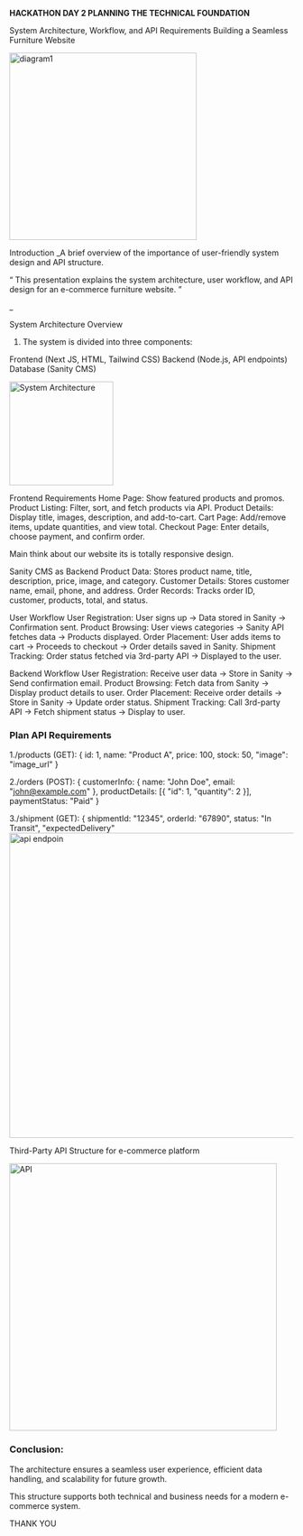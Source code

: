 **HACKATHON DAY 2
PLANNING THE TECHNICAL FOUNDATION**


System Architecture, Workflow, and API Requirements
Building a Seamless Furniture Website

<img width="332" alt="diagram1" src="https://github.com/user-attachments/assets/7248594c-13d5-42bd-8dc8-98468f752158" />


Introduction
_A brief overview of the importance of user-friendly system design and API structure.

“ This presentation explains the system architecture, user workflow, and API design for an e-commerce furniture website. ”

_

System Architecture Overview
1. The system is divided into three components:

Frontend (Next JS, HTML, Tailwind CSS)
Backend (Node.js, API endpoints)
Database (Sanity CMS)

<img width="184" alt="System Architecture" src="https://github.com/user-attachments/assets/1025772e-5ce3-4c50-81c9-52fc922bf526" />


Frontend Requirements
Home Page: Show featured products and promos.
Product Listing: Filter, sort, and fetch products via API.
Product Details: Display title, images, description, and add-to-cart.
Cart Page: Add/remove items, update quantities, and view total.
Checkout Page: Enter details, choose payment, and confirm order.

Main think about our website its is totally responsive design. 


Sanity CMS as Backend
Product Data: Stores product name, title, description, price, image, and category.
Customer Details: Stores customer name, email, phone, and address.
Order Records: Tracks order ID, customer, products, total, and status.


User Workflow
User Registration:
User signs up → Data stored in Sanity → Confirmation sent.
Product Browsing:
User views categories → Sanity API fetches data → Products displayed.
Order Placement:
User adds items to cart → Proceeds to checkout → Order details saved in Sanity.
Shipment Tracking:
Order status fetched via 3rd-party API → Displayed to the user.

Backend Workflow
User Registration:
Receive user data → Store in Sanity → Send confirmation email.
Product Browsing:
Fetch data from Sanity → Display product details to user.
Order Placement:
Receive order details → Store in Sanity → Update order status.
Shipment Tracking:
Call 3rd-party API → Fetch shipment status → Display to user.




### Plan API Requirements

1./products (GET):
{ id: 1, name: "Product A", price: 100, stock: 50, "image": "image_url" }

2./orders (POST):
{ customerInfo: { name: "John Doe", email: "john@example.com" }, productDetails: [{ "id": 1, "quantity": 2 }], paymentStatus: "Paid" }

3./shipment (GET):
{ shipmentId: "12345", orderId: "67890", status: "In Transit", "expectedDelivery"
<img width="541" alt="api endpoin" src="https://github.com/user-attachments/assets/fb3235b8-6711-4074-be56-278993e352a6" />


Third-Party API Structure for e-commerce platform


<img width="474" alt="API" src="https://github.com/user-attachments/assets/889596e7-69b1-4ae0-b211-9bd38c0433e4" />

### Conclusion:

The architecture ensures a seamless user experience, efficient data handling, and scalability for future growth.

This structure supports both technical and business needs for a modern e-commerce system.

THANK YOU
